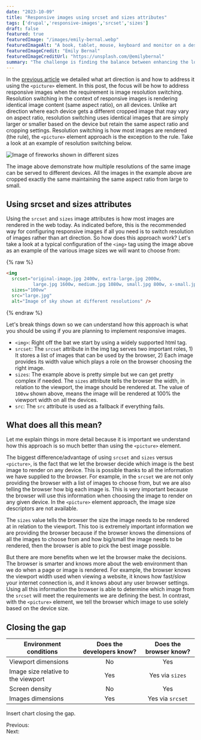 ```yaml
---
date: "2023-10-09"
title: "Responsive images using srcset and sizes attributes"
tags: ['drupal','responsive-images','srcset','sizes']
draft: false
featured: true
featuredImage: "/images/emily-bernal.webp"
featuredImageAlt: "A book, tablet, mouse, keyboard and monitor on a desktop"
featuredImageCredit: "Emily Bernal"
featuredImageCreditUrl: "https://unsplash.com/@emilybernal"
summary: "The challenge is finding the balance between enhancing the look of your website through the use of images without sacrificing the performance of your website."
---
```

In the [previous article](./responsive-images-in-drupal-a-complete-guide.md) we detailed what art direction is and how to address it using the `<picture>` element.  In this post, the focus will be how to address responsive images when the requirement is image resolution switching.  Resolution switching in the context of responsive images is rendering identical image content (same aspect ratio), on all devices.  Unlike art direction where each device gets a different cropped image that may vary on aspect ratio, resolution switching uses identical images that are simply larger or smaller based on the device but retain the same aspect ratio and cropping settings.  Resolution switching is how most images are rendered (the rule), the `<picture>` element approach is the exception to the rule. Take a look at an example of resolution switching below.

<img src="/images/res-switching.webp" alt="Image of fireworks shown in different sizes">

The image above demonstrate how multiple resolutions of the same image can be served to different devices.  All the images in the example above are cropped exactly the same maintaining the same aspect ratio from large to small.

## Using srcset and sizes attributes

Using the `srcset` and `sizes` image attributes is how most images are rendered in the web today.  As indicated before, this is the recommended way for configuring responsive images if all you need is to switch resolution of images rather than art direction.  So how does this approach work?  Let's take a look at a typical configuration of the `<img>` tag using the image above as an example of the various image sizes we will want to choose from:

{% raw %}

```html
<img
  srcset="original-image.jpg 2400w, extra-large.jpg 2000w,
          large.jpg 1600w, medium.jpg 1080w, small.jpg 800w, x-small.jpg 500w"
  sizes="100vw"
  src="large.jpg"
  alt="Image of sky shown at different resolutions" />
```

{% endraw %}

Let's break things down so we can understand how this approach is what you should be using if you are planning to implement responsive images.

- `<img>`: Right off the bat we start by using a widely supported html tag.
- `srcset`: The `srcset` attribute in the img tag serves two important roles, 1) It stores a list of images that can be used by the browser, 2) Each image provides its width value which plays a role on the browser choosing the right image.
- `sizes`: The example above is pretty simple but we can get pretty complex if needed.  The `sizes` attribute tells the browser the width, in relation to the viewport, the image should be rendered at.  The value of `100vw` shown above, means the image will be rendered at 100% the viewport width on all the devices.
- `src`: The `src` attribute is used as a fallback if everything fails.

## What does all this mean?

Let me explain things in more detail because it is important we understand how this approach is so much better than using the `<picture>` element.

The biggest difference/advantage of using `srcset` and `sizes` versus `<picture>`, is the fact that we let the browser decide which image is the best image to render on any device.  This is possible thanks to all the information we have supplied to the browser.  For example, in the `srcset` we are not only providing the browser with a list of images to choose from, but we are also telling the browser how big each image is.  This is very important because the browser will use this information when choosing the image to render on any given device.  In the `<picture>` element approach, the image size descriptors are not available.

The `sizes` value tells the browser the size the image needs to be rendered at in relation to the viewport.  This too is extremely important information we are providing the browser because if the browser knows the dimensions of all the images to choose from and how big/small the image needs to be rendered, then the browser is able to pick the best image possible.

But there are more benefits when we let the browser make the decisions.  The browser is smarter and knows more about the web environment than we do when a page or image is rendered. For example, the browser knows the viewport width used when viewing a website, it knows how fast/slow your internet connection is, and it knows about any user browser settings.  Using all this information the browser is able to determine which image from the `srcset` will meet the requirements we are defining the best.  In contrast, with the `<picture>` element, we tell the browser which image to use solely based on the device size.

## Closing the gap

| Environment conditions                  |Does the developers know? |Does the browser know? |
| --------------------------------------- | :----: | :----: |
| Viewport dimensions                     | No     | Yes              |
| Image size relative to the viewport     | Yes    | Yes via `sizes`  |
| Screen density                          | No     | Yes              |
| Images dimensions                       | Yes    | Yes via `srcset` |

Insert chart closing the gap.

<div class="post__nav">
  <div class="post_prev">
    <span>Previous:</span>
  </div>
  <div class="post_next">
    <span>Next:</span>
  </div>
</div>
